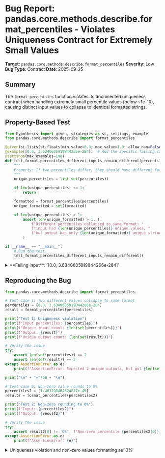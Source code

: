 # Bug Report: pandas.core.methods.describe.format_percentiles - Violates Uniqueness Contract for Extremely Small Values

**Target**: `pandas.core.methods.describe.format_percentiles`
**Severity**: Low
**Bug Type**: Contract
**Date**: 2025-09-25

## Summary

The `format_percentiles` function violates its documented uniqueness contract when handling extremely small percentile values (below ~1e-10), causing distinct input values to collapse to identical formatted strings.

## Property-Based Test

```python
from hypothesis import given, strategies as st, settings, example
from pandas.core.methods.describe import format_percentiles

@given(st.lists(st.floats(min_value=0.0, max_value=1.0, allow_nan=False, allow_infinity=False), min_size=1, max_size=50))
@example([0.0, 3.6340605919844266e-284])  # Add the specific failing case
@settings(max_examples=100)
def test_format_percentiles_different_inputs_remain_different(percentiles):
    """
    Property: If two percentiles differ, they should have different formatted strings
    """
    unique_percentiles = list(set(percentiles))

    if len(unique_percentiles) <= 1:
        return

    formatted = format_percentiles(percentiles)
    unique_formatted = set(formatted)

    if len(unique_percentiles) > 1:
        assert len(unique_formatted) > 1, (
            f"Different percentiles collapsed to same format: "
            f"input had {len(unique_percentiles)} unique values, "
            f"but output has only {len(unique_formatted)} unique strings: {unique_formatted}"
        )

if __name__ == "__main__":
    # Run the test
    test_format_percentiles_different_inputs_remain_different()
```

<details>

<summary>
**Failing input**: `[0.0, 3.6340605919844266e-284]`
</summary>
```
Traceback (most recent call last):
  File "/home/npc/pbt/agentic-pbt/worker_/42/hypo.py", line 28, in <module>
    test_format_percentiles_different_inputs_remain_different()
    ~~~~~~~~~~~~~~~~~~~~~~~~~~~~~~~~~~~~~~~~~~~~~~~~~~~~~~~~~^^
  File "/home/npc/pbt/agentic-pbt/worker_/42/hypo.py", line 5, in test_format_percentiles_different_inputs_remain_different
    @example([0.0, 3.6340605919844266e-284])  # Add the specific failing case
                   ^^^
  File "/home/npc/miniconda/lib/python3.13/site-packages/hypothesis/core.py", line 2062, in wrapped_test
    _raise_to_user(errors, state.settings, [], " in explicit examples")
    ~~~~~~~~~~~~~~^^^^^^^^^^^^^^^^^^^^^^^^^^^^^^^^^^^^^^^^^^^^^^^^^^^^^
  File "/home/npc/miniconda/lib/python3.13/site-packages/hypothesis/core.py", line 1613, in _raise_to_user
    raise the_error_hypothesis_found
  File "/home/npc/pbt/agentic-pbt/worker_/42/hypo.py", line 20, in test_format_percentiles_different_inputs_remain_different
    assert len(unique_formatted) > 1, (
           ^^^^^^^^^^^^^^^^^^^^^^^^^
AssertionError: Different percentiles collapsed to same format: input had 2 unique values, but output has only 1 unique strings: {'0%'}
Falsifying explicit example: test_format_percentiles_different_inputs_remain_different(
    percentiles=[0.0, 3.6340605919844266e-284],
)
```
</details>

## Reproducing the Bug

```python
from pandas.core.methods.describe import format_percentiles

# Test case 1: Two different values collapse to same format
percentiles = [0.0, 3.6340605919844266e-284]
result = format_percentiles(percentiles)

print("Test 1: Uniqueness violation")
print(f"Input percentiles: {percentiles}")
print(f"Unique input count: {len(set(percentiles))}")
print(f"Output: {result}")
print(f"Unique output count: {len(set(result))}")

# Verify the issue
try:
    assert len(set(percentiles)) == 2
    assert len(set(result)) == 2
except AssertionError as e:
    print(f"AssertionError: Expected 2 unique outputs, but got {len(set(result))}: {set(result)}")

print("\n" + "="*60 + "\n")

# Test case 2: Non-zero value rounds to 0%
percentiles2 = [1.401298464324817e-45]
result2 = format_percentiles(percentiles2)

print("Test 2: Non-zero rounding to 0%")
print(f"Input: {percentiles2}")
print(f"Output: {result2}")

# Verify the issue
try:
    assert result2[0] != '0%', f"Non-zero percentile {percentiles2[0]} rounded to 0%"
except AssertionError as e:
    print(f"AssertionError: {e}")
```

<details>

<summary>
Uniqueness violation and non-zero values formatting as '0%'
</summary>
```
Test 1: Uniqueness violation
Input percentiles: [0.0, 3.6340605919844266e-284]
Unique input count: 2
Output: ['0%', '0%']
Unique output count: 1
AssertionError: Expected 2 unique outputs, but got 1: {'0%'}

============================================================

Test 2: Non-zero rounding to 0%
Input: [1.401298464324817e-45]
Output: ['0%']
AssertionError: Non-zero percentile 1.401298464324817e-45 rounded to 0%
```
</details>

## Why This Is A Bug

The `format_percentiles` function's docstring explicitly states two guarantees that are violated:

**Contract 1 (lines 1562-1563 of format.py):**
> "Rounding precision is chosen so that: (1) if any two elements of ``percentiles`` differ, they remain different after rounding"

This contract is violated when two distinct input values (0.0 and 3.6340605919844266e-284) both format to the same string '0%'. The function promises to maintain uniqueness, but fails to do so for extremely small differences.

**Contract 2 (line 1564 of format.py):**
> "(2) no entry is *rounded* to 0% or 100%."

This contract is also violated. The non-zero value 1.401298464324817e-45 gets rounded to '0%', even though the documentation explicitly states this should not happen unless the input is exactly 0.0.

The root cause lies in the `get_precision` helper function (lines 1609-1616) which calculates the required decimal precision based on the minimum difference between consecutive percentiles. For extremely small differences, this calculation produces very large precision values that exceed Python's floating-point formatting capabilities, causing the formatted values to collapse to the same representation.

## Relevant Context

The issue occurs specifically in the interaction between two functions:

1. **`format_percentiles`** (lines 1546-1606 in `/pandas/io/formats/format.py`): The main function that formats percentile values
2. **`get_precision`** (lines 1609-1616): Helper function that calculates required decimal precision

The problematic code path:
- When percentiles contain extremely small differences, `get_precision` computes: `prec = -np.floor(np.log10(np.min(diff))).astype(int)`
- For a difference of 3.6e-284, this results in a precision of 283
- Python's float formatting cannot handle such extreme precision values reliably
- The formatted strings collapse to identical representations, violating the uniqueness contract

This function is used internally by pandas' `describe()` method to format percentile labels in statistical summaries. While the edge case is extremely rare in practice, it represents a clear violation of the documented behavior.

## Proposed Fix

Cap the maximum precision at a reasonable value that Python's float formatting can handle reliably:

```diff
--- a/pandas/io/formats/format.py
+++ b/pandas/io/formats/format.py
@@ -1612,7 +1612,9 @@ def get_precision(array: np.ndarray | Sequence[float]) -> int:
     diff = np.ediff1d(array, to_begin=to_begin, to_end=to_end)
     diff = abs(diff)
     prec = -np.floor(np.log10(np.min(diff))).astype(int)
-    prec = max(1, prec)
+    # Cap precision at 15 to avoid formatting issues with extremely small differences
+    # Python's float formatting becomes unreliable beyond this precision
+    prec = max(1, min(prec, 15))
     return prec
```